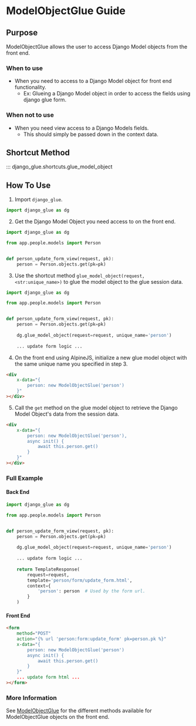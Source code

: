 # ModelObjectGlue Guide

## Purpose

ModelObjectGlue allows the user to access Django Model objects from the front end.


### When to use

- When you need to access to a Django Model object for front end functionality.
    - Ex: Glueing a Django Model object in order to access the fields using django glue form.

### When not to use

- When you need view access to a Django Models fields.
    - This should simply be passed down in the context data.


## Shortcut Method

::: django_glue.shortcuts.glue_model_object


## How To Use

1. Import `django_glue`.
``` python
import django_glue as dg
```

2. Get the Django Model Object you need access to on the front end.
``` python
import django_glue as dg

from app.people.models import Person


def person_update_form_view(request, pk):
    person = Person.objects.get(pk=pk)
```

3. Use the shortcut method `glue_model_object(request, <str:unique_name>)` to glue the model object to the glue session data.
``` python
import django_glue as dg

from app.people.models import Person


def person_update_form_view(request, pk):
    person = Person.objects.get(pk=pk)
    
    dg.glue_model_object(request=request, unique_name='person')
    
    ... update form logic ...
```

4. On the front end using AlpineJS, initialize a new glue model object with the same unique name you specified in step 3.
```html
<div 
    x-data="{
        person: new ModelObjectGlue('person')
    }"
></div>
```

5. Call the `get` method on the glue model object to retrieve the Django Model Object's data from the session data.
```html
<div 
    x-data="{
        person: new ModelObjectGlue('person'),
        async init() {
            await this.person.get()
        }
    }"
></div>
```

### Full Example

#### Back End

``` python title="app/person/views.py"
import django_glue as dg

from app.people.models import Person


def person_update_form_view(request, pk):
    person = Person.objects.get(pk=pk)
    
    dg.glue_model_object(request=request, unique_name='person')
    
    ... update form logic ...
    
    return TemplateResponse(
        request=request,
        template='person/form/update_form.html',
        context={
            'person': person  # Used by the form url.
        }
    )
```

#### Front End

```html title="templates/person/person_form.html"
<form
    method="POST"
    action="{% url 'person:form:update_form' pk=person.pk %}"
    x-data="{
        person: new ModelObjectGlue('person')
        async init() {
            await this.person.get()
        }
    }"
    ... update form html ...
></form>
```

### More Information

See [ModelObjectGlue](http://django-glue.stratusadv.com/api/javascript/model_object_glue/) 
for the different methods available for ModelObjectGlue objects on the front end.

